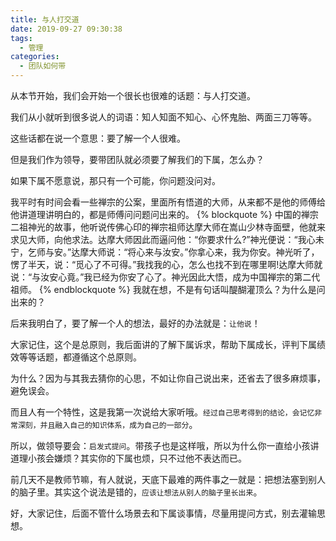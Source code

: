 ```yaml
---
title: 与人打交道
date: 2019-09-27 09:30:38
tags: 
  - 管理
categories:
  - 团队如何带
---
```


从本节开始，我们会开始一个很长也很难的话题：与人打交道。
<!--more-->

我们从小就听到很多说人的词语：知人知面不知心、心怀鬼胎、两面三刀等等。

这些话都在说一个意思：要了解一个人很难。

但是我们作为领导，要带团队就必须要了解我们的下属，怎么办？

如果下属不愿意说，那只有一个可能，你问题没问对。

我平时有时间会看一些禅宗的公案，里面所有悟道的大师，从来都不是他的师傅给他讲道理讲明白的，都是师傅问问题问出来的。
{% blockquote %}
中国的禅宗二祖神光的故事，他听说传佛心印的禅宗祖师达摩大师在嵩山少林寺面壁，他就来求见大师，向他求法。达摩大师因此而逼问他：“你要求什么?”神光便说：“我心未宁，乞师与安。”达摩大师说：“将心来与汝安。”你拿心来，我为你安。神光听了，愣了半天，说：“觅心了不可得。”我找我的心，怎么也找不到在哪里啊!达摩大师就说：“与汝安心竟。”我已经为你安了心了。神光因此大悟，成为中国禅宗的第二代祖师。
{% endblockquote %}
我就在想，不是有句话叫醍醐灌顶么？为什么是问出来的？

后来我明白了，要了解一个人的想法，最好的办法就是：`让他说`！

大家记住，这个是总原则，我后面讲的了解下属诉求，帮助下属成长，评判下属绩效等等话题，都遵循这个总原则。

为什么？因为与其我去猜你的心思，不如让你自己说出来，还省去了很多麻烦事，避免误会。

而且人有一个特性，这是我第一次说给大家听哦。`经过自己思考得到的结论，会记忆非常深刻，并且融入自己的知识体系，成为自己的一部分`。

所以，做领导要会：`启发式提问`。带孩子也是这样哦，所以为什么你一直给小孩讲道理小孩会嫌烦？其实你的下属也烦，只不过他不表达而已。

前几天不是教师节嘛，有人就说，天底下最难的两件事之一就是：把想法塞到别人的脑子里。其实这个说法是错的，`应该让想法从别人的脑子里长出来`。

好，大家记住，后面不管什么场景去和下属谈事情，尽量用提问方式，别去灌输思想。